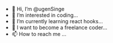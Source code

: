 - 👋 Hi, I’m @ugenSinge
- 👀 I’m interested in coding...
- 🌱 I’m currently learning react hooks...
- 💞️ I want to become a freelance coder...
- 📫 How to reach me <you cant/>...

<!---
ugenSinge/ugenSinge is a ✨ special ✨ repository because its `README.md` (this file) appears on your GitHub profile.
You can click the Preview link to take a look at your changes.
--->
